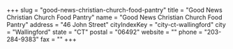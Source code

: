 +++
slug = "good-news-christian-church-food-pantry"
title = "Good News Christian Church Food Pantry"
name = "Good News Christian Church Food Pantry"
address = "46 John Street"
cityIndexKey = "city-ct-wallingford"
city = "Wallingford"
state = "CT"
postal = "06492"
website = ""
phone = "203-284-9383"
fax = ""
+++

